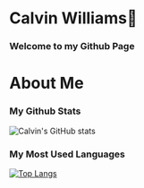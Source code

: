 # Calvin Williams👋


<!--
**Badial5/Badial5** is a ✨ _special_ ✨ repository because its `README.md` (this file) appears on your GitHub profile.

Here are some ideas to get you started:

- 🔭 I’m currently working on ...
- 🌱 I’m currently learning ...
- 👯 I’m looking to collaborate on ...
- 🤔 I’m looking for help with ...
- 💬 Ask me about ...
- 📫 How to reach me: ...
- 😄 Pronouns: ...
- ⚡ Fun fact: ...
-->


<!--START_SECTION:activity-->


### Welcome to my Github Page


<!-- This is the card Stats -->
<!-- This state does not count private respository thats why I commented it -->
<!-- [![Anurag's GitHub stats](https://github-readme-stats.vercel.app/api?username=Badial5)](https://github.com/anuraghazra/github-readme-stats) -->





# About Me




<!-- Adding private contributions count to total commits count this one does not show icon and theme -->
<!-- ![Anurag's GitHub stats](https://github-readme-stats.vercel.app/api?username=Badial5&count_private=true) -->

### My Github Stats 

![Calvin's GitHub stats](https://github-readme-stats.vercel.app/api?username=Badial5&show_icons=true&theme=radical)


<!--This Pin my repositories -->
<!-- [![Readme Card](https://github-readme-stats.vercel.app/api/pin/?username=Badial5&repo=github-readme-stats&show_owner=true)](https://github.com/anuraghazra/github-readme-stats) -->


<!-- This is my most used language -->
### My Most Used Languages
[![Top Langs](https://github-readme-stats.vercel.app/api/top-langs/?username=Badial5)](https://github.com/Badial5/github-readme-stats)


